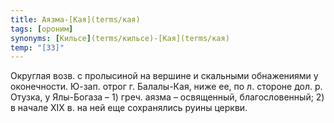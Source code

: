 ```yaml
---
title: Аязма-[Кая](terms/кая)
tags: [ороним]
synonyms: [Кильсе](terms/кильсе)-[Кая](terms/кая)
temp: "[З3]"
---
```


Округлая возв. с пролысиной на вершине и скальными обнажениями у оконечности.
Ю-зап. отрог г. Балалы-Кая, ниже ее, по л. стороне дол. р. Отузка, у Ялы-Богаза
– 1) греч. аязма – освященный, благословенный; 2) в начале ХIХ в. на ней еще
сохранялись руины церкви.
